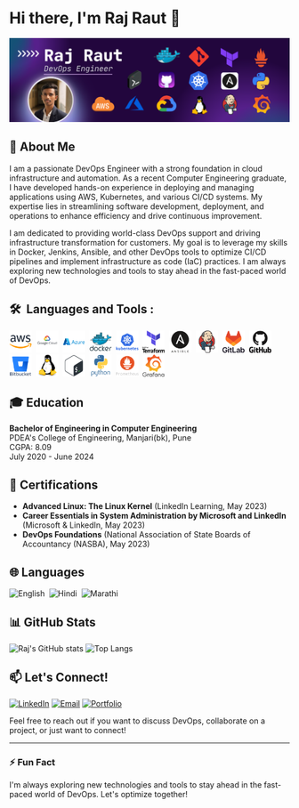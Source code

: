 # Hi there, I'm Raj Raut 👋

![Profile Banner](https://github.com/raj-raut8502/raj-raut8502/blob/main/Github_Banner.png)

## 🚀 About Me

I am a passionate DevOps Engineer with a strong foundation in cloud infrastructure and automation. As a recent Computer Engineering graduate, I have developed hands-on experience in deploying and managing applications using AWS, Kubernetes, and various CI/CD systems. My expertise lies in streamlining software development, deployment, and operations to enhance efficiency and drive continuous improvement. 

I am dedicated to providing world-class DevOps support and driving infrastructure transformation for customers. My goal is to leverage my skills in Docker, Jenkins, Ansible, and other DevOps tools to optimize CI/CD pipelines and implement infrastructure as code (IaC) practices. I am always exploring new technologies and tools to stay ahead in the fast-paced world of DevOps.

## 🛠 &nbsp;Languages and Tools :

<p>
<img src="https://github.com/devicons/devicon/blob/master/icons/amazonwebservices/amazonwebservices-original-wordmark.svg" title="AWS" alt="AWS" width="40" height="40"/>&nbsp;
<img src="https://github.com/devicons/devicon/blob/master/icons/googlecloud/googlecloud-original-wordmark.svg" title="GCP" alt="GCP" width="40" height="40"/>&nbsp;
<img src="https://github.com/devicons/devicon/blob/master/icons/azure/azure-original-wordmark.svg" title="Azure" alt="Azure" width="40" height="40"/>&nbsp;
<img src="https://github.com/devicons/devicon/blob/master/icons/docker/docker-original-wordmark.svg" title="Docker" alt="Docker" width="40" height="40"/>&nbsp;
<img src="https://github.com/devicons/devicon/blob/master/icons/kubernetes/kubernetes-plain-wordmark.svg" title="Kubernetes" alt="Kubernetes" width="40" height="40"/>&nbsp;
<img src="https://github.com/devicons/devicon/blob/master/icons/terraform/terraform-original-wordmark.svg" title="Terraform" alt="Terraform" width="40" height="40"/>&nbsp;
<img src="https://github.com/devicons/devicon/blob/master/icons/ansible/ansible-original-wordmark.svg" title="Ansible" alt="Ansible" width="40" height="40"/>&nbsp;
<img src="https://github.com/devicons/devicon/blob/master/icons/jenkins/jenkins-original.svg" title="Jenkins" alt="Jenkins" width="40" height="40"/>&nbsp;
<img src="https://github.com/devicons/devicon/blob/master/icons/gitlab/gitlab-original-wordmark.svg" title="GitLab" alt="GitLab" width="40" height="40"/>&nbsp;
<img src="https://github.com/devicons/devicon/blob/master/icons/github/github-original-wordmark.svg" title="GitHub" alt="GitHub" width="40" height="40"/>&nbsp;
<img src="https://github.com/devicons/devicon/blob/master/icons/bitbucket/bitbucket-original-wordmark.svg" title="BitBucket" alt="BitBucket" width="40" height="40"/>&nbsp;
<img src="https://github.com/devicons/devicon/blob/master/icons/linux/linux-original.svg" title="Linux" alt="Linux" width="40" height="40"/>&nbsp;
<img src="https://github.com/devicons/devicon/blob/master/icons/bash/bash-original.svg" title="Bash" alt="Bash" width="40" height="40"/>&nbsp;
<img src="https://github.com/devicons/devicon/blob/master/icons/python/python-original-wordmark.svg" title="Python" alt="Python" width="40" height="40"/>&nbsp;
<img src="https://github.com/devicons/devicon/blob/master/icons/prometheus/prometheus-original-wordmark.svg" title="Prometheus" alt="Prometheus" width="40" height="40"/>&nbsp;
<img src="https://github.com/devicons/devicon/blob/master/icons/grafana/grafana-original-wordmark.svg" title="Grafana" alt="Grafana" width="40" height="40"/>&nbsp;
</p>

## 🎓 Education

**Bachelor of Engineering in Computer Engineering**  
PDEA's College of Engineering, Manjari(bk), Pune  
CGPA: 8.09  
July 2020 - June 2024

## 📜 Certifications

- **Advanced Linux: The Linux Kernel** (LinkedIn Learning, May 2023)
- **Career Essentials in System Administration by Microsoft and LinkedIn** (Microsoft & LinkedIn, May 2023)
- **DevOps Foundations** (National Association of State Boards of Accountancy (NASBA), May 2023)

## 🌐 Languages

<p>
<img src="https://img.shields.io/badge/English-fluent-blue?style=flat-square" alt="English" />&nbsp;
<img src="https://img.shields.io/badge/Hindi-fluent-orange?style=flat-square" alt="Hindi" />&nbsp;
<img src="https://img.shields.io/badge/Marathi-fluent-green?style=flat-square" alt="Marathi" />&nbsp;
</p>

## 📊 GitHub Stats

![Raj's GitHub stats](https://github-readme-stats.vercel.app/api?username=raj-raut8502&show_icons=true&theme=radical)
![Top Langs](https://github-readme-stats.vercel.app/api/top-langs/?username=raj-raut8502&layout=compact&theme=radical)

## 📫 Let's Connect!

[![LinkedIn](https://img.shields.io/badge/LinkedIn-blue?style=flat&logo=linkedin&logoColor=white)](https://www.linkedin.com/in/raj-raut-devops)
[![Email](https://img.shields.io/badge/Email-blue?style=flat&logo=gmail&logoColor=white)](mailto:rajraut@outlook.in)
[![Portfolio](https://img.shields.io/badge/Portfolio-blue?style=flat&logo=vercel&logoColor=white)](https://rajraut.vercel.app)

Feel free to reach out if you want to discuss DevOps, collaborate on a project, or just want to connect!

---

### ⚡ Fun Fact

I'm always exploring new technologies and tools to stay ahead in the fast-paced world of DevOps. Let's optimize together!
